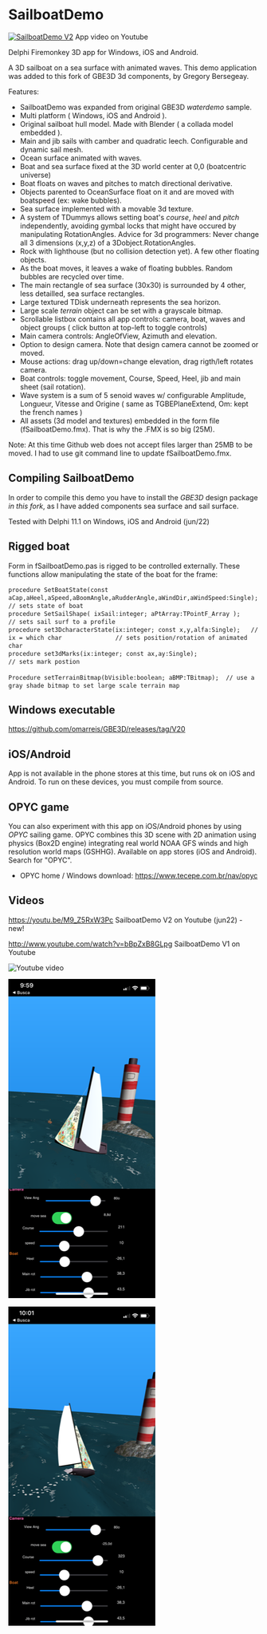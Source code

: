 # SailboatDemo

[![SailboatDemo V2](https://img.youtube.com/vi/M9_Z5RxW3Pc/0.jpg)](https://www.youtube.com/watch?v=M9_Z5RxW3Pc)
App video on Youtube

Delphi Firemonkey 3D app for Windows, iOS and Android.

A 3D sailboat on a sea surface with animated waves. 
This demo application was added to this fork of GBE3D 3d components, by Gregory Bersegeay. 

Features:
* SailboatDemo was expanded from original GBE3D *waterdemo* sample.
* Multi platform ( Windows, iOS and Android ).
* Original sailboat hull model. Made with Blender ( a collada model embedded ). 
* Main and jib sails with camber and quadratic leech. Configurable and dynamic sail mesh.
* Ocean surface animated with waves. 
* Boat and sea surface fixed at the 3D world center at 0,0 (boatcentric universe)   
* Boat floats on waves and pitches to match directional derivative.
* Objects parented to OceanSurface float on it and are moved with boatspeed (ex: wake bubbles). 
* Sea surface implemented with a movable 3d texture. 
* A system of TDummys allows setting boat's *course*, *heel* and *pitch* independently, avoiding gymbal locks that might have occured by manipulating RotationAngles. Advice for 3d programmers: Never change all 3 dimensions (x,y,z) of a 3Dobject.RotationAngles.
* Rock with lighthouse (but no collision detection yet). A few other floating objects. 
* As the boat moves, it leaves a wake of floating bubbles. Random bubbles are recycled over time.  
* The main rectangle of sea surface (30x30) is surrounded by 4 other, less detailled, sea surface rectangles.  
* Large textured TDisk underneath represents the sea horizon.
* Large scale *terrain* object can be set with a grayscale bitmap. 
* Scrollable listbox contains all app controls: camera, boat, waves and object groups ( click button at top-left to toggle controls) 
* Main camera controls: AngleOfView, Azimuth and elevation. 
* Option to design camera. Note that design camera cannot be zoomed or moved.
* Mouse actions: drag up/down=change elevation, drag rigth/left rotates camera.
* Boat controls: toggle movement, Course, Speed, Heel, jib and main sheet (sail rotation).
* Wave system is a sum of 5 senoid waves w/ configurable Amplitude, Longueur, Vitesse and Origine ( same as TGBEPlaneExtend, Om: kept the french names ) 
* All assets (3d model and textures) embedded in the form file (fSailboatDemo.fmx). That is why the .FMX is so big (25M). 
 
Note: At this time Github web does not accept files larger than 25MB to be moved. I had to use git command line to update fSailboatDemo.fmx.


## Compiling SailboatDemo

In order to compile this demo you have to install the *GBE3D* design package *in this fork*,
as I have added components sea surface and sail surface.

Tested with Delphi 11.1 on Windows, iOS and Android (jun/22)

## Rigged boat

Form in fSailboatDemo.pas is rigged to be controlled externally.  These functions allow manipulating the state of the boat for the frame:

    procedure SetBoatState(const aCap,aHeel,aSpeed,aBoomAngle,aRudderAngle,aWindDir,aWindSpeed:Single);  // sets state of boat 
    procedure SetSailShape( ixSail:integer; aPtArray:TPointF_Array );                                    // sets sail surf to a profile
    procedure set3DcharacterState(ix:integer; const x,y,alfa:Single);   // ix = which char               // sets position/rotation of animated char
    procedure set3dMarks(ix:integer; const ax,ay:Single);                                                // sets mark postion
    
    Procedure setTerrainBitmap(bVisible:boolean; aBMP:TBitmap);  // use a gray shade bitmap to set large scale terrain map                     


## Windows executable
https://github.com/omarreis/GBE3D/releases/tag/V20

## iOS/Android

App is not available in the phone stores at this time, but runs ok on iOS and Android.
To run on these devices, you must compile from source.

## OPYC game

You can also experiment with this app on iOS/Android phones by using *OPYC* sailing game. OPYC combines this 3D scene with 2D animation using physics (Box2D engine) integrating real world NOAA GFS winds and high resolution world maps (GSHHG). Available on app stores (iOS and Android). Search for "OPYC". 

* OPYC home / Windows download: https://www.tecepe.com.br/nav/opyc

## Videos

https://youtu.be/M9_Z5RxW3Pc   SailboatDemo V2 on Youtube (jun22) - new!

http://www.youtube.com/watch?v=bBpZxB8GLpg   SailboatDemo V1 on Youtube

![Youtube video](https://img.youtube.com/vi/bBpZxB8GLpg/0.jpg) 

![app screenshot2](Screenshot2.png)

![app screenshot1](Screenshot1.png)

